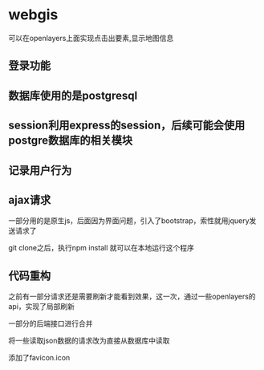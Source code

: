 # webgis
可以在openlayers上面实现点击出要素,显示地图信息
## 登录功能
## 数据库使用的是postgresql
## session利用express的session，后续可能会使用postgre数据库的相关模块
## 记录用户行为
## ajax请求


一部分用的是原生js，后面因为界面问题，引入了bootstrap，索性就用jquery发送请求了

git clone之后，执行npm install 就可以在本地运行这个程序


## 代码重构
之前有一部分请求还是需要刷新才能看到效果，这一次，通过一些openlayers的api，实现了局部刷新

一部分的后端接口进行合并

将一些读取json数据的请求改为直接从数据库中读取

添加了favicon.icon
